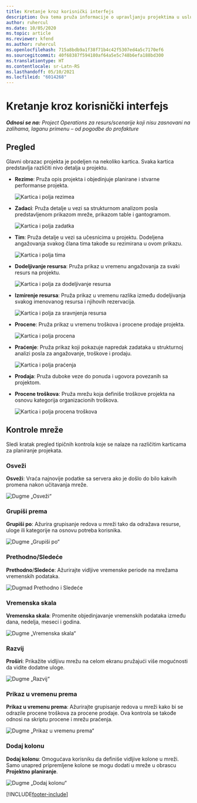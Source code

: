 ```yaml
---
title: Kretanje kroz korisnički interfejs
description: Ova tema pruža informacije o upravljanju projektima u usluzi Dynamics 365 Project operations.
author: ruhercul
ms.date: 10/05/2020
ms.topic: article
ms.reviewer: kfend
ms.author: ruhercul
ms.openlocfilehash: 715a8bdb9a1f38f71b4c42f5307ed4a5c7170ef6
ms.sourcegitcommit: 40f68387f594180af64a5e5c748b6efa188bd300
ms.translationtype: HT
ms.contentlocale: sr-Latn-RS
ms.lasthandoff: 05/10/2021
ms.locfileid: "6014268"
---
```

# <a name="navigating-the-user-interface"></a>Kretanje kroz korisnički interfejs

_**Odnosi se na:** Project Operations za resurs/scenarije koji nisu zasnovani na zalihama, laganu primenu – od pogodbe do profakture_

## <a name="overview"></a>Pregled

Glavni obrazac projekta je podeljen na nekoliko kartica. Svaka kartica predstavlja različiti nivo detalja u projektu.

- **Rezime**: Pruža opis projekta i objedinjuje planirane i stvarne performanse projekta.

    ![Kartica i polja rezimea](media/navigation7.png)

- **Zadaci**: Pruža detalje u vezi sa strukturnom analizom posla predstavljenom prikazom mreže, prikazom table i gantogramom.

    ![Kartica i polja zadatka](media/navigation8.png)

- **Tim**: Pruža detalje u vezi sa učesnicima u projektu. Dodeljena angažovanja svakog člana tima takođe su rezimirana u ovom prikazu.

    ![Kartica i polja tima](media/navigation9.png)

- **Dodeljivanje resursa**: Pruža prikaz u vremenu angažovanja za svaki resurs na projektu.

    ![Kartica i polja za dodeljivanje resursa](media/navigation10.png)

- **Izmirenje resursa**: Pruža prikaz u vremenu razlika između dodeljivanja svakog imenovanog resursa i njihovih rezervacija.

    ![Kartica i polja za sravnjenja resursa](media/navigation11.png)

- **Procene**: Pruža prikaz u vremenu troškova i procene prodaje projekta.

    ![Kartica i polja procena](media/navigation12.png)

- **Praćenje**: Pruža prikaz koji pokazuje napredak zadataka u strukturnoj analizi posla za angažovanje, troškove i prodaju.

    ![Kartica i polja praćenja](media/navigation13.png)

- **Prodaja**: Pruža duboke veze do ponuda i ugovora povezanih sa projektom.

- **Procene troškova**: Pruža mrežu koja definiše troškove projekta na osnovu kategorija organizacionih troškova.

    ![Kartica i polja procena troškova](media/navigation14.png)

## <a name="grid-controls"></a>Kontrole mreže

Sledi kratak pregled tipičnih kontrola koje se nalaze na različitim karticama za planiranje projekata.

### <a name="refresh"></a>Osveži

**Osveži**: Vraća najnovije podatke sa servera ako je došlo do bilo kakvih promena nakon učitavanja mreže.

![Dugme „Osveži“](media/navigation7.png)

### <a name="group-by"></a>Grupiši prema

**Grupiši po**: Ažurira grupisanje redova u mreži tako da odražava resurse, uloge ili kategorije na osnovu potreba korisnika.

![Dugme „Grupiši po“](media/navigation6.png)

### <a name="previousnext"></a>Prethodno/Sledeće

**Prethodno**/**Sledeće**: Ažurirajte vidljive vremenske periode na mrežama vremenskih podataka.

![Dugmad Prethodno i Sledeće](media/navigation2.png)

### <a name="timescale"></a>Vremenska skala

**Vremenska skala**: Promenite objedinjavanje vremenskih podataka između dana, nedelja, meseci i godina.

![Dugme „Vremenska skala“](media/navigation3.png)

### <a name="expand"></a>Razvij

**Proširi**: Prikažite vidljivu mrežu na celom ekranu pružajući više mogućnosti da vidite dodatne uloge.

![Dugme „Razvij“](media/navigation4.png)

### <a name="time-phase-by"></a>Prikaz u vremenu prema

**Prikaz u vremenu prema**: Ažurirajte grupisanje redova u mreži kako bi se odrazile procene troškova za procene prodaje. Ova kontrola se takođe odnosi na skriptu procene i mrežu praćenja.

![Dugme „Prikaz u vremenu prema“](media/navigation0.png)

### <a name="add-column"></a>Dodaj kolonu

**Dodaj kolonu**: Omogućava korisniku da definiše vidljive kolone u mreži. Samo unapred pripremljene kolone se mogu dodati u mreže u obrascu **Projektno planiranje**.

![Dugme „Dodaj kolonu“](media/navigation5.png)


[!INCLUDE[footer-include](../includes/footer-banner.md)]